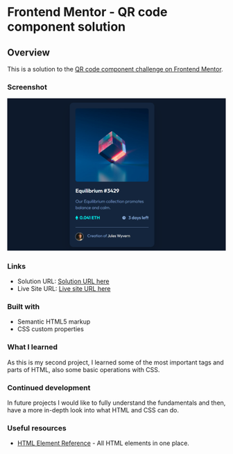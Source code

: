 # Frontend Mentor - QR code component solution

## Overview

This is a solution to the [QR code component challenge on Frontend Mentor](https://www.frontendmentor.io/challenges/qr-code-component-iux_sIO_H).

### Screenshot

![ScreenShot](./Images/screenshot.png)

### Links

- Solution URL: [Solution URL here](https://github.com/NunuAbuashvili/NFT-Preview-Card-Component.git)
- Live Site URL: [Live site URL here](https://nunuabuashvili.github.io/NFT-Preview-Card-Component/)

### Built with

- Semantic HTML5 markup
- CSS custom properties

### What I learned

As this is my second project, I learned some of the most important tags and parts of HTML, also some basic operations with CSS.

### Continued development

In future projects I would like to fully understand the fundamentals and then, have a more in-depth look into what HTML and CSS can do.

### Useful resources

- [HTML Element Reference](https://www.w3schools.com/tags/ref_byfunc.asp) - All HTML elements in one place.
